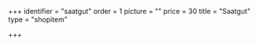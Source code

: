 +++
identifier = "saatgut"
order = 1
picture = ""
price = 30
title = "Saatgut"
type = "shopitem"

+++
